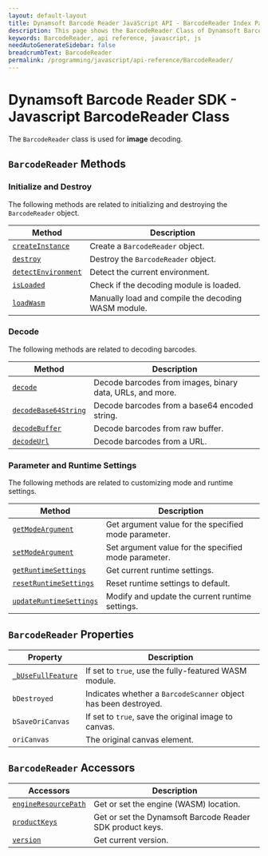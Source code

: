 ```yaml
---
layout: default-layout
title: Dynamsoft Barcode Reader JavaScript API - BarcodeReader Index Page
description: This page shows the BarcodeReader Class of Dynamsoft Barcode Reader JavaScript SDK.
keywords: BarcodeReader, api reference, javascript, js
needAutoGenerateSidebar: false
breadcrumbText: BarcodeReader
permalink: /programming/javascript/api-reference/BarcodeReader/
---
```



# Dynamsoft Barcode Reader SDK - Javascript BarcodeReader Class

The `BarcodeReader` class is used for **image** decoding.

## `BarcodeReader` Methods

### Initialize and Destroy

The following methods are related to initializing and destroying the `BarcodeReader` object.

| Method               | Description |
|----------------------|-------------|
| [`createInstance`](methods/initialize-and-destroy.md#createinstance) | Create a  `BarcodeReader` object. |
| [`destroy`](methods/initialize-and-destroy.md#destroy) | Destroy the `BarcodeReader` object. |
| [`detectEnvironment`](methods/initialize-and-destroy.md#detectenvironment) | Detect the current environment. |
| [`isLoaded`](methods/initialize-and-destroy.md#isloaded) | Check if the decoding module is loaded. |
| [`loadWasm`](methods/initialize-and-destroy.md#loadwasm) | Manually load and compile the decoding WASM module. |

### Decode

The following methods are related to decoding barcodes.

| Method               | Description |
|----------------------|-------------|
| [`decode`](methods/decode.md#decode) | Decode barcodes from images, binary data, URLs, and more. |
| [`decodeBase64String`](methods/decode.md#decodebase64string) | Decode barcodes from a base64 encoded string. |
| [`decodeBuffer`](methods/decode.md#decodebuffer) | Decode barcodes from raw buffer. |
| [`decodeUrl`](methods/decode.md#decodeurl) | Decode barcodes from a URL. |

### Parameter and Runtime Settings

The following methods are related to customizing mode and runtime settings.

| Method               | Description |
|----------------------|-------------|
| [`getModeArgument`](methods/parameter-and-runtime-settings.md#getmodeargument) | Get argument value for the specified mode parameter. |
| [`setModeArgument`](methods/parameter-and-runtime-settings.md#setmodeargument) | Set argument value for the specified mode parameter. |
| [`getRuntimeSettings`](methods/parameter-and-runtime-settings.md#getruntimesettings) | Get current runtime settings. |
| [`resetRuntimeSettings`](methods/parameter-and-runtime-settings.md#resetruntimesettings) | Reset runtime settings to default. |
| [`updateRuntimeSettings`](methods/parameter-and-runtime-settings.md#updateruntimesettings) | Modify and update the current runtime settings. |

## `BarcodeReader` Properties

| Property             | Description |
|----------------------|-------------|
| [`_bUseFullFeature`](properties.md#_busefullfeature) | If set to `true`, use the fully-featured WASM module. |
| `bDestroyed` | Indicates whether a `BarcodeScanner` object has been destroyed. | 
| `bSaveOriCanvas` | If set to `true`, save the original image to canvas. | 
| `oriCanvas` | The original canvas element. | 


## `BarcodeReader` Accessors

| Accessors            | Description |
|----------------------|-------------|
| [`engineResourcePath`](accessors.md#engineresourcepath) | Get or set the engine (WASM) location. | 
| [`productKeys`](accessors.md#productkeys) | Get or set the Dynamsoft Barcode Reader SDK product keys. | 
| [`version`](accessors.md#version) | Get current version. | 

